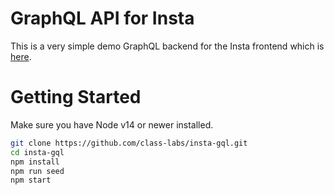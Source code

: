 # GraphQL API for Insta

This is a very simple demo GraphQL backend for the Insta frontend which is [here](https://github.com/class-labs/insta-rn).

# Getting Started

Make sure you have Node v14 or newer installed.

```sh
git clone https://github.com/class-labs/insta-gql.git
cd insta-gql
npm install
npm run seed
npm start
```
